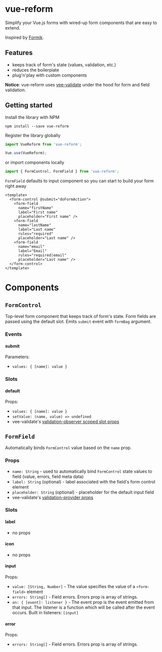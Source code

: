 # vue-reform

Simplify your Vue.js forms with wired-up form components that are easy to extend.

Inspired by [Formik](https://github.com/formium/formik).

## Features

- keeps track of form's state (values, validation, etc.)
- reduces the boilerplate
- plug'n'play with custom components

**Notice**: vue-reform uses [vee-validate](https://github.com/logaretm/vee-validate) under the hood for form and field validation.

## Getting started
Install the library with NPM
```
npm install --save vue-reform
```

Register the library globally
```javascript
import VueReform from 'vue-reform';

Vue.use(VueReform);
```

or import components locally
```javascript
import { FormControl, FormField } from 'vue-reform';
```

`FormField` defaults to input component so you can start to build your form right away
```vue
<template>
  <form-control @submit="doFormAction">
    <form-field
      name="firstName"
      label="First name"
      placeholder="First name" />
    <form-field
      name="lastName"
      label="Last name"
      rules="required"
      placeholder="Last name" />
    <form-field
      name="email"
      label="Email"
      rules="required|email"
      placeholder="Last name" />
  </form-control>
</template>
```

# Components

## `FormControl`

Top-level form component that keeps track of form's state.
Form fields are passed using the default slot.
Emits `submit` event with `formBag` argument.

### Events
#### **submit**
Parameters:
- `values: { [name]: value }` 

### Slots
#### **default**
Props:
- `values: { [name]: value }`
- `setValue: (name, value) => undefined`
- vee-validate's [validation-observer scoped slot props](https://logaretm.github.io/vee-validate/api/validation-observer.html#scoped-slot-props)

## `FormField`

Automatically binds `FormControl` value based on the `name` prop.

### Props
- `name: String` - used to automatically bind `FormControl` state values to field (value, errors, field meta data)
- `label: String` (optional) - label associated with the field's form control element
- `placeholder: String` (optional) - placeholder for the default input field
- vee-validate's [validation-provider props](https://logaretm.github.io/vee-validate/api/validation-provider.html#props)

### Slots
#### **label**
- no props
#### **icon**
- no props
#### **input**
Props:
- `value: [String, Number]` - The value specifies the value of a `<form-field>` element
- `errors: String[]` - Field errors. Errors prop is array of strings.
- `on: { [event]: listener }` - The event prop is the event emitted from that input. The listener is a function which will be called after the event occurs. Built in listeners: `[input]`
#### **error**
Props:
- `errors: String[]` - Field errors. Errors prop is array of strings.
